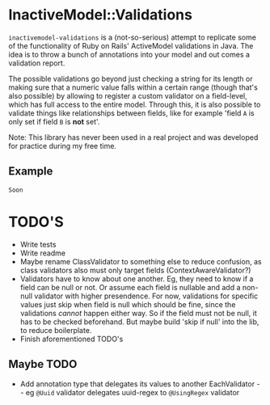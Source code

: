 # InactiveModel::Validations

`inactivemodel-validations` is a (not-so-serious) attempt to replicate some of the functionality of 
Ruby on Rails' ActiveModel validations in Java. The idea is to throw a bunch of annotations into your model
and out comes a validation report.

The possible validations go beyond just checking a string for its length or making sure that a 
numeric value falls within a certain range (though that's also possible) by allowing to register
a custom validator on a field-level, which has full access to the entire model. Through this, it
is also possible to validate things like relationships between fields, like for example 'field 
`A` is only set if field `B` is **not** set'.

Note: This library has never been used in a real project and was developed for practice during 
my free time. 


## Example

```
Soon
```




# TODO'S
- Write tests
- Write readme
- Maybe rename ClassValidator to something else to reduce confusion, as
class validators also must only target fields (ContextAwareValidator?)
- Validators have to know about one another. Eg, they need to know if a field can be null or not. Or assume
each field is nullable and add a non-null validator with higher presendence. For now, validations for specific
values just skip when field is null which should be fine, since the validations *cannot* happen either way. So
if the field must not be null, it has to be checked beforehand. But maybe build 'skip if null' into the lib, to
reduce boilerplate.
- Finish aforementioned TODO's

## Maybe TODO
- Add annotation type that delegates its values to another EachValidator
-- eg `@Uuid` validator delegates uuid-regex to `@UsingRegex` validator